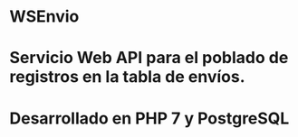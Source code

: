 # WSEnvio
# Servicio Web API para el poblado de registros en la tabla de envíos.
# Desarrollado en PHP 7 y PostgreSQL 
